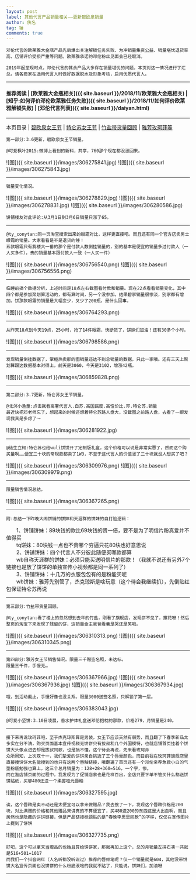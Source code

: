 ```yaml
---
layout: post
label: 其他代言产品销量相关——更新碧欧泉销量
author: 佚名
tag: 锤
comments: true
---
```


    邓伦代言的欧莱雅大金瓶产品先后爆出关注解锁任务失败、为冲销量集资公益、销量堪忧退货率高、店铺评价受损严重等问题。欧莱雅承诺的邓伦粉丝见面会已经取消。
    
    2019年起至现时点，邓伦代言的其余产品大多存在销量堪忧的问题。本页对这一情况进行了汇总。请各商家在选用代言人时做好数据脱水及形象考核，启用优质代言人。

---
#### 推荐阅读 | [欧莱雅大金瓶相关]({{ site.baseurl }}/2018/11/欧莱雅大金瓶相关) | [知乎:如何评价邓伦欧莱雅任务失败]({{ site.baseurl }}/2018/11/如何评价欧莱雅解锁失败)  | [邓伦代言列表]({{ site.baseurl }}/daiyan.html) 
---
本页目录 \| [碧欧泉女王节](#dxjja) \| [特仑苏女王节](#dxjjb) \| [竹盐带货量回顾](#dxjjc) \| [雅芳玫珂菲等](#dxjjd)

<a class="anchor" name="dxjja"></a>

    第一部分:3.6更新，碧欧泉女王节销量。
    
    @可爱枫叶2015:微博上看到的新料，共享，760那个现在都没涨回来。


![图]({{ site.baseurl }}/images/306275841.jpg)
![图]({{ site.baseurl }}/images/306275843.jpg)


---

    销量变化情况。


![图]({{ site.baseurl }}/images/306278829.jpg)
![图]({{ site.baseurl }}/images/306278831.jpg)
![图]({{ site.baseurl }}/images/306280586.jpg)


    饼铺楼友对此评论:从3月1日到3月6日销量只涨了65。
    
---

    @ty_conytan:同一页淘宝搜索出来的眼霜对比，这样更直接吧。而且还有同一个官方店卖男士眼霜的销量。大家看看是不是退货的锤！
    五款眼霜只有我楼大一番的那个是付款人数倒挂销量的，别的基本是便宜的销量多过付款人（一人买多件），贵的销量基本跟付款人一致（一人买一件）

![图]({{ site.baseurl }}/images/306756540.png)
![图]({{ site.baseurl }}/images/306756556.png)

---

    临睡前搞个数据分析，上述时间是18点左右截图看付款和销量。现在22点看看销量变化，其中四个都是参加聚划算活动的，都有算时间，另一个没参加。结果碧家销量很惨淡，别家都有增加。饼那款眼霜的销量是大幅变少，又少了200瓶，是什么回事。

![图]({{ site.baseurl }}/images/306764293.png)

---

    从昨天18点到今天19点，25小时，抢了14件眼霜，快断货了，饼妹们加油！还有30多个小时。

![图]({{ site.baseurl }}/images/306798586.png)

---

    发现销量倒挂数据了，掌柜热卖那的图销量还达不到总销量的数据，只此一家哦。还有三天上聚划算跟这数据基本对得上，前天是3060，今天是3102，增涨42瓶。

![图]({{ site.baseurl }}/images/306859828.png)

---

<a class="anchor" name="dxjjb"></a>

    第二部分:3.7更新，特仑苏女王节销量。
    
    @北溟小渔童:点击就看高奢代言人.白苏.高国民度.高性价比.邓.特仑苏.销量
    最近快把邓老师忘了，想起来的时候还想着特仑苏路人盘大，没截图之前路人盘，去看了一眼发现我真是多虑了～

![图]({{ site.baseurl }}/images/306281922.jpg) 

---

    @徒生立柯:特仑苏也给wuli饼饼开了定制版礼盒，这个价格可以说是非常实惠了，然而这个购买量啊……便宜二十块的常规款都卖了1W3，不至于这代言人的价值涨了二十块就没人想买了吧？
    
![图]({{ site.baseurl }}/images/306309976.png) 
![图]({{ site.baseurl }}/images/306309979.png) 

---

    限量销售情况总结。

![图]({{ site.baseurl }}/images/306367265.png) 

---

    附:总结一下昨晚大闹饼铺的饼妹和天涯群的饼妹的自打脸逻辑：  
    
　　1、饼铺饼妹：89块钱的款比69块钱的贵一倍，要不是为了明信片粉真爱并不值得买  
　　tq饼妹：80块钱一点也不贵哪个穷逼只花80块也好意思说  
　　2、饼铺饼妹：四个代言人不分彼此随便买哪款都算  
　　wb自称天涯群的饼妹：必须只能买送明信片的那款！（我就不说还有另外7个链接也是放了饼饼的单独宣传小视频都是同一系列了）  
　　3、饼铺饼妹：十几万的衣服包包有的是粉能买呢  
　　wb饼妹：雅芳先别管了，杰克琼斯是啥玩意（这个待会我继续扒），先倒贴红包保证特仑苏再说

---

<a class="anchor" name="dxjjc"></a>

    第三部分:竹盐带货量回顾。

    @ty_conytan:看了楼上的忽然想到去年的竹盐，刚看了旗舰店，发现饼不见了，撒花呀！然后整页的淘宝下来发现了残留的饼，这销量金主爸爸看着是哭还是笑哦。
    
![图]({{ site.baseurl }}/images/306310313.png) 
![图]({{ site.baseurl }}/images/306310345.png) 


---


<a class="anchor" name="dxjjd"></a>

    第四部分:雅芳女王节销售情况。限量三千赠签名照，未达标。
    限量三千件，手慢无…

![图]({{ site.baseurl }}/images/306367966.jpg) 
![图]({{ site.baseurl }}/images/306367936.jpg) 
![图]({{ site.baseurl }}/images/306367934.jpg) 

    哦，到活动截止，手慢好像也没关系。限量3000送签名照，只解锁了第一层。

![图]({{ site.baseurl }}/images/306383043.jpg) 

    @可爱小坚饼:3.10日凌晨，香水护体礼盒送邓伦抱枕的那款，价格279，月销量是240。


---

    接下来再说玫珂菲吧，至于杰克琼斯算是男装，女王节应该天然有弱势，而且翻了下春季新品太多实在分不清，购买页面基本宣传视频无饼饼只有拔叔和几个外国模特，也就店铺首页挂着个饼饼大头像点进去却是拔叔同款，也是搞不懂，这个待会再说，先来看玫珂菲
    众所周知，上次双十一，我们挚爱的饼饼亲自挑选了三个唇膏颜色，而目前我在玫珂菲旗舰店里直接搜饼饼大名能搜到的也只有这两个唇釉链接，哦翻遍了首页还有一个邓伦亲荐急救小白的气垫粉底勉强也算上，这三个总月销量为：128+28+360=516，一个字，惨。
    而在逛店铺页面的过程中，我发现为了促销店家也是花样百出，全店只要下单不管买什么都送饼饼贴纸，买够480还送一个柔雾哑光唇釉
    
![图]({{ site.baseurl }}/images/306327595.jpg) 

    诶，这个唇釉是卖不动还是太便宜可以拿来做赠品？我去搜了一下，发现这个唇釉价格是200块，对比满赠的价格和其他赠品来讲真的不算便宜了，买480送200的东西这是大出血啊，而且居然也是隐藏的饼饼链接，但是产品链接标题贴的是“春晚李思思同款”的字样，仅仅在宣传图片上提到了饼饼
    
![图]({{ site.baseurl }}/images/306327735.png) 

    好吧，这个可以拿来当赠品的也姑且算给饼饼家，那就再加上这个，总的月销量左拼右凑一共就是516+501=1017
    而我们一个抖音网红（人名听都没听说过）推荐的唇颊笔呢？仅一个销量就是604，其他没带饼饼大名宣传页面也没饼饼的什么粉底液啥的我就不贴了，只能说，饼妹们，加油呀

---


